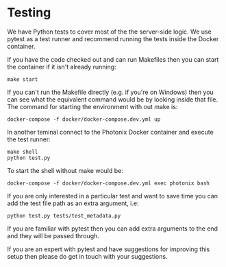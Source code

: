 # Testing

We have Python tests to cover most of the the server-side logic. We use pytest as a test runner and recommend running the tests inside the Docker container.

If you have the code checked out and can run Makefiles then you can start the container if it isn't already running:

    make start

If you can't run the Makefile directly (e.g. if you're on Windows) then you can see what the equivalent command would be by looking inside that file. The command for starting the environment with out make is:

    docker-compose -f docker/docker-compose.dev.yml up

In another teminal connect to the Photonix Docker container and execute the test runner:

    make shell
    python test.py

To start the shell without make would be:

    docker-compose -f docker/docker-compose.dev.yml exec photonix bash

If you are only interested in a particular test and want to save time you can add the test file path as an extra argument, i.e:

    python test.py tests/test_metadata.py

If you are familiar with pytest then you can add extra arguments to the end and they will be passed through.

If you are an expert with pytest and have suggestions for improving this setup then please do get in touch with your suggestions.
